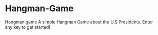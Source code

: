# Hangman-Game
Hangman game
A simple Hangman Game about the U.S Presidents. Enter any key to get started!
